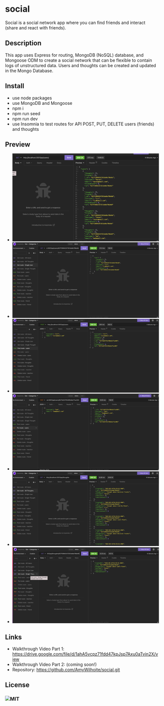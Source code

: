 # social
Social is a social network app where you can find friends and interact (share and react with friends).

## Description
This app uses Express for routing, MongoDB (NoSQL) database, and Mongoose ODM to create a social network that can be flexible to contain logs of unstructured data. Users and thoughts can be created and updated in the Mongo Database.

## Install
* use node packages
* use MongoDB and Mongoose
* npm i
* npm run seed
* npm run dev
* use Insomnia to test routes for API POST, PUT, DELETE users (friends) and thoughts


## Preview
*  ![getUser](/assets/getUserAll.png)
*  ![getAllUser](/assets/getUser1.png)
*  ![postUser](/assets/postUser.png)
*  ![putUser](/assets/putUser.png)
*  ![getThoughtsAll](/assets/getThoughtsAll.png)
*  ![getThought1](/assets/getThought1.png)


## Links
* Walkthrough Video Part 1: https://drive.google.com/file/d/1ahA5vcpz71fdd47kpJsp7Axu0aTvin2X/view
* Walkthrough Video Part 2: (coming soon!)
* Repository: https://github.com/AmyWilhoite/social.git

## License
  ### ![MIT](https://img.shields.io/badge/license-MIT-green)







